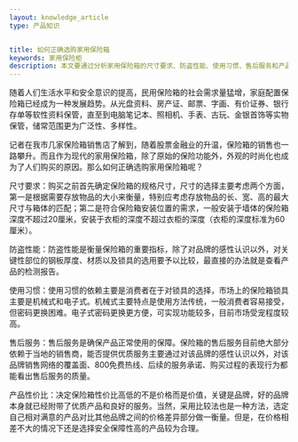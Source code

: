 ```yaml
---
layout: knowledge_article
type: 产品知识


title: 如何正确选购家用保险箱
keywords: 家用保险柜
description: 本文要通过分析家用保险箱的尺寸要求、防盗性能、使用习惯、售后服务和产品性价比等方面，告诉普通消费者如何选购家用保险箱。
---
```

随着人们生活水平和安全意识的提高，民用保险箱的社会需求量猛增，家庭配置保险箱已经成为一种发展趋势。从光盘资料、房产证、邮票、字画、有价证券、银行存单等软性资料保管，直至到电脑笔记本、照相机、手表、古玩、金银首饰等实物保管，储常范围更为广泛性、多样性。

记者在我市几家保险箱销售店了解到，随着股票金融业的升温，保险箱的销售也一路攀升。而且作为现代的家用保险箱，除了原始的保险功能外，外观的时尚化也成为了人们购买的原因。那么如何正确选购家用保险箱呢？

尺寸要求：购买之前首先确定保险箱的规格尺寸，尺寸的选择主要考虑两个方面，第一是根据需要存放物品的大小来衡量，特别应考虑存放物品的长、宽、高的最大尺寸与箱体的匹配；第二是符合保险箱安装位置的需求，一般安装于墙体的保险箱深度不超过20厘米，安装于衣柜的深度不超过衣柜的深度（衣柜的深度标准为60厘米）。

防盗性能：防盗性能是衡量保险箱的重要指标，除了对品牌的感性认识以外，对关键性部位的钢板厚度、材质以及锁具的选用要予以比较，最直接的办法就是查看产品的检测报告。

使用习惯：使用习惯的依赖主要是消费者在于对锁具的选择，市场上的保险箱锁具主要是机械式和电子式。机械式主要特点是使用方法传统，一般消费者容易接受，但密码更换困难。电子式密码更换更方便，可实现功能较多，目前市场受宠程度较高。

售后服务：售后服务是确保产品正常使用的保障。保险箱的售后服务目前绝大部分依赖于当地的销售商，能否提供优质服务主要通过对该品牌的感性认识以外，对该品牌销售网络的覆盖面、800免费热线、后续的服务承诺、购买过程的表现行为都能看出售后服务的质量。

产品性价比：决定保险箱性价比高低的不是价格而是价值，关键是品牌，好的品牌本身就已经附带了优质产品和良好的服务。当然，采用比较法也是一种方法，选定自己相对满意的产品对比其他品牌之间的价格差异部分做一衡量。但是，在价格相差不大的情况下还是选择安全保障性高的产品较为合理。
